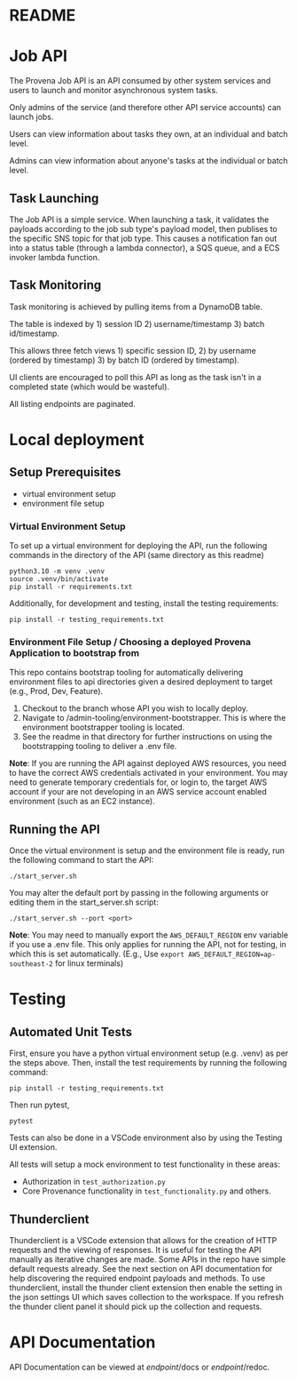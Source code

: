 # README

# Job API

The Provena Job API is an API consumed by other system services and users to launch and monitor asynchronous system tasks.

Only admins of the service (and therefore other API service accounts) can launch jobs.

Users can view information about tasks they own, at an individual and batch level.

Admins can view information about anyone's tasks at the individual or batch level.

## Task Launching

The Job API is a simple service. When launching a task, it validates the payloads according to the job sub type's payload model, then publises to the specific SNS topic for that job type. This causes a notification fan out into a status table (through a lambda connector), a SQS queue, and a ECS invoker lambda function.

## Task Monitoring

Task monitoring is achieved by pulling items from a DynamoDB table.

The table is indexed by 1) session ID 2) username/timestamp 3) batch id/timestamp.

This allows three fetch views 1) specific session ID, 2) by username (ordered by timestamp) 3) by batch ID (ordered by timestamp).

UI clients are encouraged to poll this API as long as the task isn't in a completed state (which would be wasteful).

All listing endpoints are paginated.

# Local deployment

## Setup Prerequisites

-   virtual environment setup
-   environment file setup

### Virtual Environment Setup

To set up a virtual environment for deploying the API, run the following commands in the directory of the API (same directory as this readme)

```
python3.10 -m venv .venv
source .venv/bin/activate
pip install -r requirements.txt
```

Additionally, for development and testing, install the testing requirements:

`pip install -r testing_requirements.txt`

### Environment File Setup / Choosing a deployed Provena Application to bootstrap from

This repo contains bootstrap tooling for automatically delivering environment files to api directories given a desired deployment to target (e.g., Prod, Dev, Feature).

1. Checkout to the branch whose API you wish to locally deploy.
2. Navigate to /admin-tooling/environment-bootstrapper. This is where the environment bootstrapper tooling is located.
3. See the readme in that directory for further instructions on using the bootstrapping tooling to deliver a .env file.

**Note**: If you are running the API against deployed AWS resources, you need to have the correct AWS credentials activated in your environment. You may need to generate temporary credentials for, or login to, the target AWS account if your are not developing in an AWS service account enabled environment (such as an EC2 instance).

## Running the API

Once the virtual environment is setup and the environment file is ready, run the following command to start the API:

`./start_server.sh`

You may alter the default port by passing in the following arguments or editing them in the start_server.sh script:

`./start_server.sh --port <port>`

**Note**: You may need to manually export the `AWS_DEFAULT_REGION` env variable if you use a .env file. This only applies for running the API, not for testing, in which this is set automatically. (E.g., Use `export AWS_DEFAULT_REGION=ap-southeast-2` for linux terminals)

# Testing

## Automated Unit Tests

First, ensure you have a python virtual environment setup (e.g. .venv) as per the steps above. Then, install the test requirements by running the following command:

`pip install -r testing_requirements.txt`

Then run pytest,

`pytest`

Tests can also be done in a VSCode environment also by using the Testing UI extension.

All tests will setup a mock environment to test functionality in these areas:

-   Authorization in `test_authorization.py`
-   Core Provenance functionality in `test_functionality.py` and others.

## Thunderclient

Thunderclient is a VSCode extension that allows for the creation of HTTP requests and the viewing of responses. It is useful for testing the API manually as iterative changes are made. Some APIs in the repo have simple default requests already. See the next section on API documentation for help discovering the required endpoint payloads and methods. To use thunderclient, install the thunder client extension then enable the setting in the json settings UI which saves collection to the workspace. If you refresh the thunder client panel it should pick up the collection and requests.

# API Documentation

API Documentation can be viewed at _endpoint_/docs or _endpoint_/redoc.
